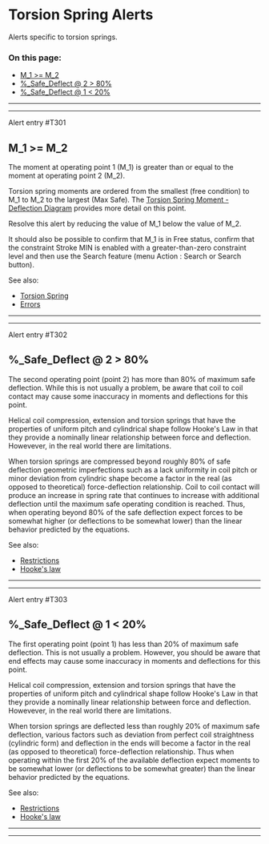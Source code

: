 # Torsion Spring Alerts &nbsp; 

Alerts specific to torsion springs. 

### On this page:   
 - [M_1 >= M_2](alerts.html#M1_GE_M2)  
 - [%_Safe_Deflect @ 2 > 80%](alerts.html#PC_Safe_Deflect2_GT_80)  
 - [%_Safe_Deflect @ 1 < 20%](alerts.html#PC_Safe_Deflect1_LT_20)  

___

<a id="M1_GE_M2"></a>  
___

Alert entry #T301
## M_1 >= M_2 
The moment at operating point 1 (M_1) is greater than or equal to the moment at operating point 2 (M_2). 

Torsion spring moments are ordered from the smallest (free condition) to M_1 to M_2 to the largest (Max Safe). 
The [Torsion Spring Moment - Deflection Diagram](/docs/Help/DesignTypes/Spring/Torsion/description.html#t_springFD_Diag) 
provides more detail on this point. 

Resolve this alert by reducing the value of M_1 below the value of M_2. 

It should also be possible to confirm that M_1 is in Free status, 
confirm that the constraint Stroke MIN is enabled with a greater-than-zero constraint level 
and then use the Search feature (menu Action : Search or Search button). 

See also: 
<!---
Need to add content that allows this link to be uncommented and replace the stopgap below 
 - [Torsion Spring Constraints](/docs/Help/DesignTypes/Spring/Torsion/description.html#t_springConstraints)   
-->
 - [Torsion Spring](/docs/Help/DesignTypes/Spring/Torsion/description.html)   
 - [Errors](/docs/Help/errors.html)   

___

<a id="PC_Safe_Deflect2_GT_80"></a>  
___

Alert entry #T302
## %_Safe_Deflect @ 2 > 80% 
The second operating point (point 2) has more than 80% of maximum safe deflection. 
While this is not usually a problem, 
be aware that coil to coil contact may cause some inaccuracy in moments and deflections for this point.  

Helical coil compression, extension and torsion springs that have the properties of uniform pitch and cylindrical shape 
follow Hooke's Law in that they provide a nominally linear relationship between force and deflection. 
Howevever, in the real world there are limitations. 

When torsion springs are compressed beyond roughly 80% of safe deflection 
geometric imperfections such as a lack uniformity in coil pitch or minor deviation from cylindric shape 
become a factor in the real (as opposed to theoretical) force-deflection relationship. 
Coil to coil contact will produce an increase in spring rate that continues to increase 
with additional deflection until the maximum safe operating condition is reached. 
Thus, when operating beyond 80% of the safe deflection expect forces to be somewhat higher 
(or deflections to be somewhat lower) 
than the linear behavior predicted by the equations. 

 See also: 
  - [Restrictions](/docs/About/Legal/Restrictions.html)  
  - [Hooke's law](https://en.wikipedia.org/wiki/Hooke%27s_law)  

___

<a id="PC_Safe_Deflect1_LT_20"></a>  
___

Alert entry #T303
## %_Safe_Deflect @ 1 < 20% 

The first operating point (point 1) has less than 20% of maximum safe deflection. 
This is not usually a problem. 
However, you should be aware that end effects may cause some inaccuracy in moments and deflections for this point.  

Helical coil compression, extension and torsion springs that have the properties of uniform pitch and cylindrical shape 
follow Hooke's Law in that they provide a nominally linear relationship between force and deflection. 
Howevever, in the real world there are limitations. 

When torsion springs are deflected less than roughly 20% of maximum safe deflection, 
various factors such as deviation from perfect coil straightness (cylindric form) and deflection in the ends 
will become a factor in the real (as opposed to theoretical) force-deflection relationship. 
Thus when operating within the first 20% of the available deflection expect moments to be somewhat lower 
(or deflections to be somewhat greater) than the linear behavior predicted by the equations.  

 See also: 
  - [Restrictions](/docs/About/Legal/Restrictions.html)  
  - [Hooke's law](https://en.wikipedia.org/wiki/Hooke%27s_law)  

___

<a id="padding"></a>  
___

##  
  
  &nbsp;   
  
  &nbsp;   
  
  &nbsp;   
  
  &nbsp;   
  
  &nbsp;   
  
  &nbsp;   
  
  &nbsp;   
  
  &nbsp;   
  
  &nbsp;   
  
  &nbsp;   
  
  &nbsp;   
  
  &nbsp;   
  
  &nbsp;   

 